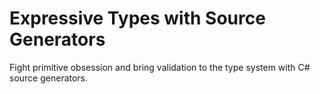 # Expressive Types with Source Generators
Fight primitive obsession and bring validation to the type system with C# source generators.
